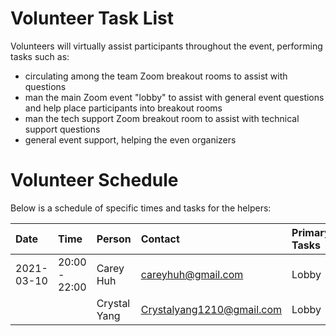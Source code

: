 # Volunteer Task List

Volunteers will virtually assist participants throughout the event, performing tasks such as:

* circulating among the team Zoom breakout rooms to assist with questions
* man the main Zoom event "lobby" to assist with general event questions and help place participants into breakout rooms
* man the tech support Zoom breakout room to assist with technical support questions
* general event support, helping the even organizers


# Volunteer Schedule

Below is a schedule of specific times and tasks for the helpers:

| Date       | Time                | Person              | Contact                   | Primary Tasks |
| :--        | :--                 | :--                 | :--                       | :-- |
| 2021-03-10 | 20:00 - 22:00       | Carey Huh           | careyhuh@gmail.com        | Lobby |
|            |                     | Crystal Yang        | Crystalyang1210@gmail.com | Lobby |


